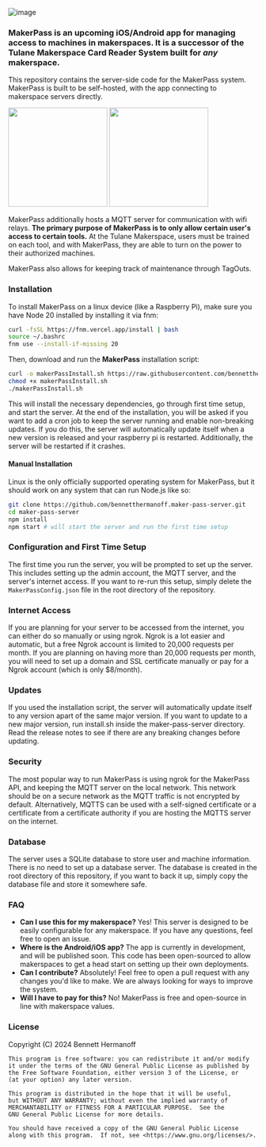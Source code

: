 ![image](https://github.com/bennetthermanoff/maker-pass-server/assets/19416922/e7d9f9e2-a849-4a98-a71b-748616ca6def)

### MakerPass is an upcoming iOS/Android app for managing access to machines in makerspaces. It is a successor of the Tulane Makerspace Card Reader System built for _any_ makerspace.

This repository contains the server-side code for the MakerPass system. MakerPass is built to be self-hosted, with the app connecting to makerspace servers directly.

<img src="https://github.com/bennetthermanoff/maker-pass-server/assets/19416922/2a79122d-cfee-4ce3-8926-d70b1ebfc716" width="200">
<img src="https://github.com/bennetthermanoff/maker-pass-server/assets/19416922/05885f6a-c096-4081-887a-a732a42fce99" width="200">

MakerPass additionally hosts a MQTT server for communication with wifi relays. **The primary purpose of MakerPass is to only allow certain user's access to certain tools.** At the Tulane Makerspace, users must be trained on each tool, and with MakerPass, they are able to turn on the power to their authorized machines.

MakerPass also allows for keeping track of maintenance through TagOuts.

### Installation

To install MakerPass on a linux device (like a Raspberry Pi), make sure you have Node 20 installed by installing it via fnm:

```bash
curl -fsSL https://fnm.vercel.app/install | bash
source ~/.bashrc
fnm use --install-if-missing 20
```

Then, download and run the **MakerPass** installation script:

```bash
curl -o makerPassInstall.sh https://raw.githubusercontent.com/bennetthermanoff/maker-pass-server/main/install.sh
chmod +x makerPassInstall.sh
./makerPassInstall.sh
```

This will install the necessary dependencies, go through first time setup, and start the server.
At the end of the installation, you will be asked if you want to add a cron job to keep the server running and enable non-breaking updates. If you do this, the server will automatically update itself when a new version is released and your raspberry pi is restarted. Additionally, the server will be restarted if it crashes.

#### Manual Installation

Linux is the only officially supported operating system for MakerPass, but it should work on any system that can run Node.js like so:

```bash
git clone https://github.com/bennetthermanoff.maker-pass-server.git
cd maker-pass-server
npm install
npm start # will start the server and run the first time setup
```

### Configuration and First Time Setup

The first time you run the server, you will be prompted to set up the server. This includes setting up the admin account, the MQTT server, and the server's internet access. If you want to re-run this setup, simply delete the `MakerPassConfig.json` file in the root directory of the repository.

### Internet Access

If you are planning for your server to be accessed from the internet, you can either do so manually or using ngrok. Ngrok is a lot easier and automatic, but a free Ngrok account is limited to 20,000 requests per month. If you are planning on having more than 20,000 requests per month, you will need to set up a domain and SSL certificate manually or pay for a Ngrok account (which is only $8/month).

### Updates

If you used the installation script, the server will automatically update itself to any version apart of the same major version. If you want to update to a new major version, run install.sh inside the maker-pass-server directory. Read the release notes to see if there are any breaking changes before updating.

### Security

The most popular way to run MakerPass is using ngrok for the MakerPass API, and keeping the MQTT server on the local network. This network should be on a secure network as the MQTT traffic is not encrypted by default. Alternatively, MQTTS can be used with a self-signed certificate or a certificate from a certificate authority if you are hosting the MQTTS server on the internet.

### Database

The server uses a SQLite database to store user and machine information. There is no need to set up a database server. The database is created in the root directory of this repository, if you want to back it up, simply copy the database file and store it somewhere safe.

### FAQ

- **Can I use this for my makerspace?** Yes! This server is designed to be easily configurable for any makerspace. If you have any questions, feel free to open an issue.
- **Where is the Android/iOS app?** The app is currently in development, and will be published soon. This code has been open-sourced to allow makerspaces to get a head start on setting up their own deployments.
- **Can I contribute?** Absolutely! Feel free to open a pull request with any changes you'd like to make. We are always looking for ways to improve the system.
- **Will I have to pay for this?** No! MakerPass is free and open-source in line with makerspace values.

### License

Copyright (C) 2024 Bennett Hermanoff

    This program is free software: you can redistribute it and/or modify
    it under the terms of the GNU General Public License as published by
    the Free Software Foundation, either version 3 of the License, or
    (at your option) any later version.

    This program is distributed in the hope that it will be useful,
    but WITHOUT ANY WARRANTY; without even the implied warranty of
    MERCHANTABILITY or FITNESS FOR A PARTICULAR PURPOSE.  See the
    GNU General Public License for more details.

    You should have received a copy of the GNU General Public License
    along with this program.  If not, see <https://www.gnu.org/licenses/>.
